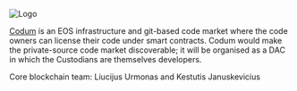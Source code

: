 ![Logo](/assets/success-stories/codum.png)

[Codum](https://codum.io/) is an EOS infrastructure and git-based code market where the code owners can license their code under smart contracts. Codum would make the private-source code market discoverable; it will be organised as a DAC in which the Custodians are themselves developers.

Core blockchain team: Liucijus Urmonas and Kestutis Januskevicius
